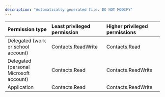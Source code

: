 ```yaml
---
description: "Automatically generated file. DO NOT MODIFY"
---
```


|Permission type|Least privileged permission|Higher privileged permissions|
|:---|:---|:---|
|Delegated (work or school account)|Contacts.ReadWrite|Contacts.Read|
|Delegated (personal Microsoft account)|Contacts.Read|Contacts.ReadWrite|
|Application|Contacts.Read|Contacts.ReadWrite|

